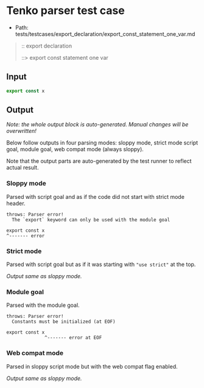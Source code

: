 # Tenko parser test case

- Path: tests/testcases/export_declaration/export_const_statement_one_var.md

> :: export declaration
>
> ::> export const statement one var

## Input

`````js
export const x
`````

## Output

_Note: the whole output block is auto-generated. Manual changes will be overwritten!_

Below follow outputs in four parsing modes: sloppy mode, strict mode script goal, module goal, web compat mode (always sloppy).

Note that the output parts are auto-generated by the test runner to reflect actual result.

### Sloppy mode

Parsed with script goal and as if the code did not start with strict mode header.

`````
throws: Parser error!
  The `export` keyword can only be used with the module goal

export const x
^------- error
`````

### Strict mode

Parsed with script goal but as if it was starting with `"use strict"` at the top.

_Output same as sloppy mode._

### Module goal

Parsed with the module goal.

`````
throws: Parser error!
  Constants must be initialized (at EOF)

export const x
              ^------- error at EOF
`````


### Web compat mode

Parsed in sloppy script mode but with the web compat flag enabled.

_Output same as sloppy mode._
